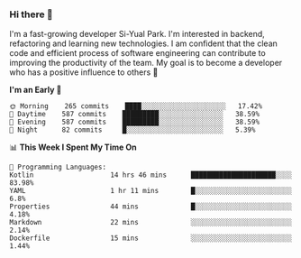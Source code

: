 ### Hi there 👋


I'm a fast-growing developer Si-Yual Park. I'm interested in backend, refactoring and learning new technologies. I am confident that the clean code and efficient process of software engineering can contribute to improving the productivity of the team. My goal is to become a developer who has a positive influence to others 🔭

<!--START_SECTION:waka-->
**I'm an Early 🐤** 

```text
🌞 Morning    265 commits    ████░░░░░░░░░░░░░░░░░░░░░   17.42% 
🌆 Daytime    587 commits    █████████░░░░░░░░░░░░░░░░   38.59% 
🌃 Evening    587 commits    █████████░░░░░░░░░░░░░░░░   38.59% 
🌙 Night      82 commits     █░░░░░░░░░░░░░░░░░░░░░░░░   5.39%

```


📊 **This Week I Spent My Time On** 

```text
💬 Programming Languages: 
Kotlin                   14 hrs 46 mins      █████████████████████░░░░   83.98% 
YAML                     1 hr 11 mins        █░░░░░░░░░░░░░░░░░░░░░░░░   6.8% 
Properties               44 mins             █░░░░░░░░░░░░░░░░░░░░░░░░   4.18% 
Markdown                 22 mins             ░░░░░░░░░░░░░░░░░░░░░░░░░   2.14% 
Dockerfile               15 mins             ░░░░░░░░░░░░░░░░░░░░░░░░░   1.44%

```


<!--END_SECTION:waka-->

